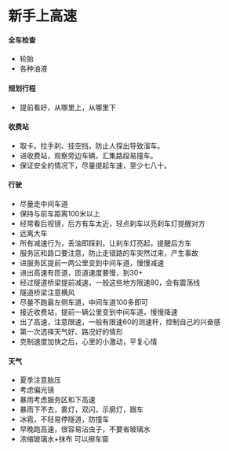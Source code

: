 # 新手上高速

#### 全车检查
- 轮胎
- 各种油液

#### 规划行程
- 提前看好，从哪里上，从哪里下

#### 收费站
- 取卡。拉手刹、挂空挡，防止人探出导致溜车。
- 进收费站，观察旁边车辆，汇集路段易撞车。
- 保证安全的情况下，尽量提起车速，至少七八十。

#### 行驶
- 尽量走中间车道
- 保持与前车距离100米以上
- 经常看后视镜，后方有车太近，轻点刹车以亮刹车灯提醒对方
- 远离大车
- 所有减速行为，丢油即踩刹，让刹车灯亮起，提醒后方车
- 服务区和路口要注意，防止走错路的车突然过来，产生事故
- 进服务区提前一两公里变到中间车道，慢慢减速
- 进出高速有匝道，匝道速度要慢，到30+
- 经过隧道桥梁提前减速，一般这些地方限速80，会有震荡线
- 隧道桥梁注意横风
- 尽量不跑最左侧车道，中间车道100多即可 
- 接近收费站，提前一辆公里变到中间车道，慢慢降速
- 出了高速，注意限速，一般有限速60的测速杆，控制自己的兴奋感
- 第一次选择天气好、路况好的情形
- 克制速度加快之后，心里的小激动，平复心情

#### 天气
- 夏季注意胎压
- 考虑偏光镜
- 暴雨考虑服务区和下高速
- 暴雨下不去，雾灯，双闪，示廓灯，跟车
- 冰雹，不轻易停隧道，防撞车
- 早晚跑高速，很容易沾虫子，不要省玻璃水
- 浓缩玻璃水+抹布  可以擦车窗


